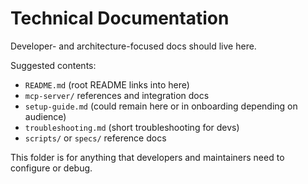 # Technical Documentation

Developer- and architecture-focused docs should live here.

Suggested contents:
- `README.md` (root README links into here)
- `mcp-server/` references and integration docs
- `setup-guide.md` (could remain here or in onboarding depending on audience)
- `troubleshooting.md` (short troubleshooting for devs)
- `scripts/` or `specs/` reference docs

This folder is for anything that developers and maintainers need to configure or debug.
